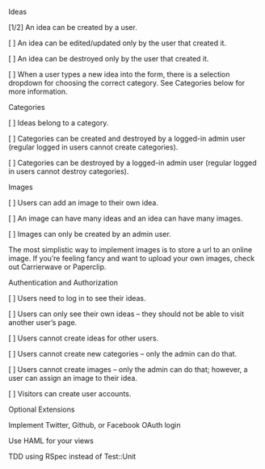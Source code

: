 Ideas

[1/2] An idea can be created by a user.

[ ] An idea can be edited/updated only by the user that created it.

[ ] An idea can be destroyed only by the user that created it.

[ ] When a user types a new idea into the form, there is a selection dropdown for choosing the correct category. See Categories below for more information.

Categories

[ ] Ideas belong to a category.

[ ] Categories can be created and destroyed by a logged-in admin user (regular logged in users cannot create categories).

[ ] Categories can be destroyed by a logged-in admin user (regular logged in users cannot destroy categories).

Images

[ ] Users can add an image to their own idea.

[ ] An image can have many ideas and an idea can have many images.

[ ] Images can only be created by an admin user.

The most simplistic way to implement images is to store a url to an online image. If you’re feeling fancy and want to upload your own images, check out Carrierwave or Paperclip.

Authentication and Authorization

[ ] Users need to log in to see their ideas.

[ ] Users can only see their own ideas – they should not be able to visit another user’s page.

[ ] Users cannot create ideas for other users.

[ ] Users cannot create new categories – only the admin can do that.

[ ] Users cannot create images – only the admin can do that; however, a user can assign an image to their idea.

[ ] Visitors can create user accounts.

Optional Extensions

Implement Twitter, Github, or Facebook OAuth login

Use HAML for your views

TDD using RSpec instead of Test::Unit
